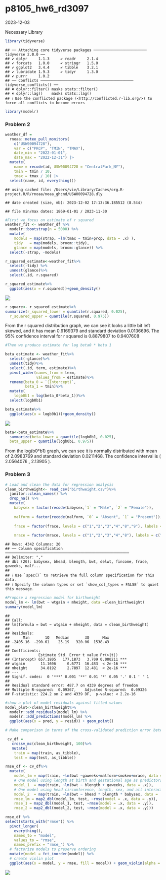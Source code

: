 p8105_hw6_rd3097
================
2023-12-03

Necessary Library

``` r
library(tidyverse)
```

    ## ── Attaching core tidyverse packages ──────────────────────── tidyverse 2.0.0 ──
    ## ✔ dplyr     1.1.3     ✔ readr     2.1.4
    ## ✔ forcats   1.0.0     ✔ stringr   1.5.0
    ## ✔ ggplot2   3.4.4     ✔ tibble    3.2.1
    ## ✔ lubridate 1.9.3     ✔ tidyr     1.3.0
    ## ✔ purrr     1.0.2     
    ## ── Conflicts ────────────────────────────────────────── tidyverse_conflicts() ──
    ## ✖ dplyr::filter() masks stats::filter()
    ## ✖ dplyr::lag()    masks stats::lag()
    ## ℹ Use the conflicted package (<http://conflicted.r-lib.org/>) to force all conflicts to become errors

``` r
library(modelr)
```

### Problem 2

``` r
weather_df = 
  rnoaa::meteo_pull_monitors(
    c("USW00094728"),
    var = c("PRCP", "TMIN", "TMAX"), 
    date_min = "2022-01-01",
    date_max = "2022-12-31") |>
  mutate(
    name = recode(id, USW00094728 = "CentralPark_NY"),
    tmin = tmin / 10,
    tmax = tmax / 10) |>
  select(name, id, everything())
```

    ## using cached file: /Users/viv/Library/Caches/org.R-project.R/R/rnoaa/noaa_ghcnd/USW00094728.dly

    ## date created (size, mb): 2023-12-02 17:13:36.185512 (8.544)

    ## file min/max dates: 1869-01-01 / 2023-11-30

``` r
#First we focus on estimate of r squared
weather_fit <- weather_df %>% 
  modelr::bootstrap(n = 5000) %>% 
  mutate(
    models = map(strap, ~lm(tmax ~ tmin+prcp, data = .x) ),
    tidy   = map(models, broom::tidy),
    glance = map(models, broom::glance)) %>%
  select(-strap, -models)

r_squared_estimate<-weather_fit%>%
  select(-tidy) %>%
  unnest(glance)%>%
  select(.id, r.squared)

r_squared_estimate%>%
  ggplot(aes(x = r.squared))+geom_density()
```

![](p8105_hw6_rd3097_files/figure-gfm/unnamed-chunk-3-1.png)<!-- -->

``` r
r_square<- r_squared_estimate%>%
summarize(r_squared_lower = quantile(r.squared, 0.025),
  r_squared_upper = quantile(r.squared, 0.975))
```

From the r squared distribution graph, we can see it looks a little bit
left skewed, and it has mean 0.9169379 and standard deviation 0.0136696.
The 95% confidence interval for r squared is 0.8879807 to 0.9407608

``` r
#Then we produce estimate for log beta0 * beta 1

beta_estimate <- weather_fit%>%
  select(-glance)%>%
  unnest(tidy)%>%
  select(.id, term, estimate)%>%
  pivot_wider(names_from = term,
              values_from = estimate)%>%
  rename(beta_0 = `(Intercept)`,
         beta_1 = tmin)%>%
  mutate(
    logb0b1 = log(beta_0*beta_1))%>%
  select(logb0b1)

beta_estimate%>%
  ggplot(aes(x = logb0b1))+geom_density()
```

![](p8105_hw6_rd3097_files/figure-gfm/unnamed-chunk-4-1.png)<!-- -->

``` r
beta<-beta_estimate%>%
  summarize(beta_lower = quantile(logb0b1, 0.025),
  beta_upper = quantile(logb0b1, 0.975))
```

From the log(b0\*b1) graph, we can see it is normally distributed with
mean of 2.0983769 and standard deviation 0.0211468. The confidence
interval is ( 2.0564076 , 2.13905 ).

### Problem 3

``` r
# Load and clean the data for regression analysis
clean_birthweight<- read_csv("birthweight.csv")%>%
  janitor::clean_names() %>%
  drop_na() %>%
  mutate(
    babysex = factor(recode(babysex,`1` = "Male", `2` = "Female")),
    
    malform = factor(recode(malform, `0` = "Absent", `1` = "Present")),
    
    frace = factor(frace, levels = c("1","2","3","4","8","9"), labels = c("White", "Black", "Asian", "Puerto Rican", "Other", "Unknown")), 
    
    mrace = factor(mrace, levels = c("1","2","3","4","8"), labels = c("White", "Black", "Asian", "Puerto Rican", "Other")))
```

    ## Rows: 4342 Columns: 20
    ## ── Column specification ────────────────────────────────────────────────────────
    ## Delimiter: ","
    ## dbl (20): babysex, bhead, blength, bwt, delwt, fincome, frace, gaweeks, malf...
    ## 
    ## ℹ Use `spec()` to retrieve the full column specification for this data.
    ## ℹ Specify the column types or set `show_col_types = FALSE` to quiet this message.

``` r
#Propose a regression model for birthweight
model_lm <- lm(bwt ~ wtgain + mheight, data =clean_birthweight)
summary(model_lm)
```

    ## 
    ## Call:
    ## lm(formula = bwt ~ wtgain + mheight, data = clean_birthweight)
    ## 
    ## Residuals:
    ##      Min       1Q   Median       3Q      Max 
    ## -2405.16  -290.61    25.19   320.06  1538.43 
    ## 
    ## Coefficients:
    ##             Estimate Std. Error t value Pr(>|t|)    
    ## (Intercept) 657.1805   177.1873   3.709 0.000211 ***
    ## wtgain       11.1606     0.6771  16.483  < 2e-16 ***
    ## mheight      34.8192     2.7897  12.481  < 2e-16 ***
    ## ---
    ## Signif. codes:  0 '***' 0.001 '**' 0.01 '*' 0.05 '.' 0.1 ' ' 1
    ## 
    ## Residual standard error: 487.7 on 4339 degrees of freedom
    ## Multiple R-squared:  0.09367,    Adjusted R-squared:  0.09326 
    ## F-statistic: 224.2 on 2 and 4339 DF,  p-value: < 2.2e-16

``` r
#show a plot of model residuals against fitted values
model_plot<-clean_birthweight%>%
  modelr::add_residuals(model_lm) %>%
  modelr::add_predictions(model_lm) %>%
  ggplot(aes(x = pred, y = resid)) + geom_point() 
```

``` r
# Make comparison in terms of the cross-validated prediction error between these two model with our model_lm

 cv_df =
   crossv_mc(clean_birthweight, 100)%>%
   mutate(
    train = map(train, as_tibble), 
    test = map(test, as_tibble))

rmse_df <- cv_df%>%
  mutate(
    model_lm = map(train, ~lm(bwt ~gaweeks+malform+smoken+mrace, data = clean_birthweight), data = .x),
    # One model using length at birth and gestational age as predictors 
    model_1  = map(train, ~lm(bwt ~ blength + gaweeks, data = .x)),
    # One model using head circumference, length, sex, and all interactions between these
    model_2  = map(train, ~lm(bwt ~ bhead * blength * babysex, data = .x)),
    rmse_lm = map2_dbl(model_lm, test, ~rmse(model = .x, data = .y)),
    rmse_1 = map2_dbl(model_1, test, ~rmse(model = .x, data = .y)),
    rmse_2 = map2_dbl(model_2, test, ~rmse(model = .x, data = .y)))

rmse_df %>%
select(starts_with("rmse")) %>% 
  pivot_longer(
    everything(),
    names_to = "model", 
    values_to = "rmse",
    names_prefix = "rmse_") %>%
  # factorize models to preserve ordering
  mutate(model = fct_inorder(model)) %>%
  # create violin plot
  ggplot(aes(x = model, y = rmse, fill = model)) + geom_violin(alpha = 0.5)
```

![](p8105_hw6_rd3097_files/figure-gfm/unnamed-chunk-6-1.png)<!-- -->

